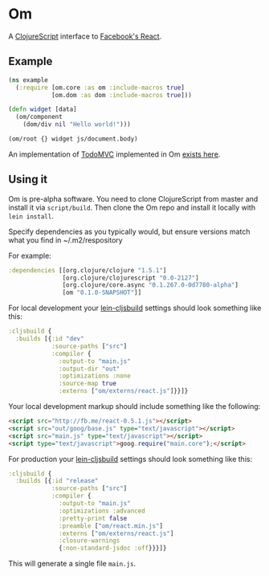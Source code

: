 # Om

A [ClojureScript](http://github.com/clojure/clojurescript) interface to [Facebook's React](http://facebook.github.io/react/).

## Example

```clj
(ns example
  (:require [om.core :as om :include-macros true]
            [om.dom :as dom :include-macros true]))

(defn widget [data]
  (om/component
    (dom/div nil "Hello world!")))

(om/root {} widget js/document.body)
```

An implementation of [TodoMVC](http://todomvc.com) implemented in Om
[exists here](http://github.com/swannodette/todomvc/blob/gh-pages/labs/architecture-examples/om/src/todomvc/app.cljs).

## Using it

Om is pre-alpha software. You need to clone ClojureScript from
master and install it via `script/build`. Then clone the Om repo
and install it locally with `lein install`.

Specify dependencies as you typically would, but ensure versions match what you find in ~/.m2/respository

For example:

```clj
:dependencies [[org.clojure/clojure "1.5.1"]
               [org.clojure/clojurescript "0.0-2127"]
               [org.clojure/core.async "0.1.267.0-0d7780-alpha"]
               [om "0.1.0-SNAPSHOT"]]
```

For local development your [lein-cljsbuild](http://github.com/emezeske/lein-cljsbuild) settings should look something like
this:

```clj
:cljsbuild { 
  :builds [{:id "dev"
            :source-paths ["src"]
            :compiler {
              :output-to "main.js"
              :output-dir "out"
              :optimizations :none
              :source-map true
              :externs ["om/externs/react.js"]}}]}
```

Your local development markup should include something like the following:

```html
<script src="http://fb.me/react-0.5.1.js"></script>
<script src="out/goog/base.js" type="text/javascript"></script>
<script src="main.js" type="text/javascript"></script>
<script type="text/javascript">goog.require("main.core");</script>
```

For production your [lein-cljsbuild](http://github.com/emezeske/lein-cljsbuild) settings should look something
like this:

```clj
:cljsbuild { 
  :builds [{:id "release"
            :source-paths ["src"]
            :compiler {
              :output-to "main.js"
              :optimizations :advanced
              :pretty-print false
              :preamble ["om/react.min.js"]
              :externs ["om/externs/react.js"]
              :closure-warnings
              {:non-standard-jsdoc :off}}}]}
```

This will generate a single file `main.js`.
